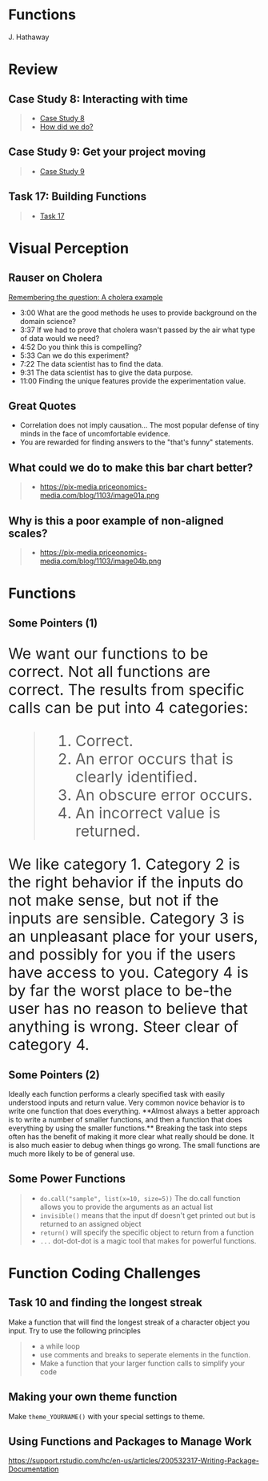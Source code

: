 # Functions
J. Hathaway  




# Review



## Case Study 8: Interacting with time
> - [Case Study 8](https://byuistats.github.io/M335/weekly_projects/cs08_details.html)
> - [How did we do?](https://github.com/BYUI335/hathaway)




## Case Study 9: Get your project moving
> - [Case Study 9](https://byuistats.github.io/M335/weekly_projects/cs09_details.html)




## Task 17: Building Functions
> - [Task 17](https://byuistats.github.io/M335/class_tasks/task17_details.html)




# Visual Perception

## Rauser on Cholera

[Remembering the question: A cholera example](https://www.youtube.com/watch?v=-3dw09N5_Aw)

  - 3:00 What are the good methods he uses to provide background on the domain science?
  - 3:37 If we had to prove that cholera wasn't passed by the air what type of data would we need?
  - 4:52 Do you think this is compelling? 
  - 5:33 Can we do this experiment?
  - 7:22 The data scientist has to find the data.
  - 9:31 The data scientist has to give the data purpose.
  - 11:00 Finding the unique features provide the experimentation value. 

## Great Quotes

- Correlation does not imply causation... The most popular defense of tiny minds in the face of uncomfortable evidence.
- You are rewarded for finding answers to the "that's funny" statements.

## What could we do to make this bar chart better?

> - https://pix-media.priceonomics-media.com/blog/1103/image01a.png

## Why is this a poor example of non-aligned scales?

> - https://pix-media.priceonomics-media.com/blog/1103/image04b.png

# Functions

## Some Pointers (1)

<section style="text-align: left;">
<section style="font-size:30px">

We want our functions to be correct. Not all functions are correct. The results from specific calls can be put into 4 categories:

> 1. Correct.
> 2. An error occurs that is clearly identified.
> 3. An obscure error occurs.
> 4. An incorrect value is returned.

We like category 1. Category 2 is the right behavior if the inputs do not make sense, but not if the inputs are sensible. Category 3 is an unpleasant place for your users, and possibly for you if the users have access to you. Category 4 is by far the worst place to be-the user has no reason to believe that anything is wrong. Steer clear of category 4.

</section></section>

## Some Pointers (2)

<p style="text-align: left;">
Ideally each function performs a clearly specified task with easily understood inputs and return value. Very common novice behavior is to write one function that does everything. **Almost always a better approach is to write a number of
smaller functions, and then a function that does everything by using the smaller functions.** Breaking the task into steps often has the benefit of making it more clear what really should be done. It is also much easier to debug when things go wrong. The small functions are much more likely to be of general use.
</p>

## Some Power Functions

> - `do.call("sample", list(x=10, size=5))` The do.call function allows you to provide the arguments as an actual list
> - `invisible()` means that the input df doesn't get printed out but is returned to an assigned object
> - `return()` will specify the specific object to return from a function
> - `...` dot-dot-dot is a magic tool that makes for powerful functions.

# Function Coding Challenges

## Task 10 and finding the longest streak

Make a function that will find the longest streak of a character object you input. Try to use the following principles

> - a while loop
> - use comments and breaks to seperate elements in the function.
> - Make a function that your larger function calls to simplify your code

## Making your own theme function

Make `theme_YOURNAME()` with your special settings to theme.


## Using Functions and Packages to Manage Work

https://support.rstudio.com/hc/en-us/articles/200532317-Writing-Package-Documentation
